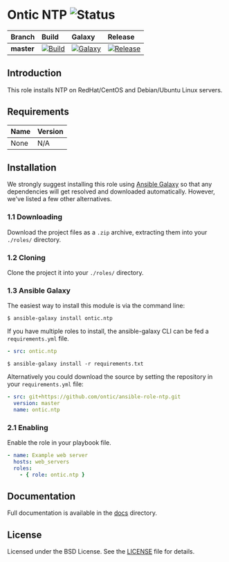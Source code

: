 # Ontic NTP ![Status](https://img.shields.io/badge/project-maintained-brightgreen.svg)

| Branch             | Build               | Galaxy              | Release              |
| :----------------- | :------------------ | :------------------ | :------------------- |
| **master**         | [![Build](https://img.shields.io/travis/ontic/ansible-role-ntp/master.svg)](https://travis-ci.org/ontic/ansible-role-ntp) | [![Galaxy](https://img.shields.io/badge/galaxy-ontic.ntp-blue.svg)](https://galaxy.ansible.com/list#/roles/5312) | [![Release](https://img.shields.io/github/release/ontic/ansible-role-ntp.svg)](https://github.com/ontic/ansible-role-ntp/releases) |

## Introduction

This role installs NTP on RedHat/CentOS and Debian/Ubuntu Linux servers.

## Requirements

| Name                                                                                          | Version       |
| :-------------------------------------------------------------------------------------------- | :------------ |
None                                                                                            | N/A           |


## Installation

We strongly suggest installing this role using [Ansible Galaxy](https://galaxy.ansible.com) so that any dependencies
will get resolved and downloaded automatically. However, we've listed a few other alternatives.

### 1.1 Downloading

Download the project files as a `.zip` archive, extracting them into your `./roles/` directory.

### 1.2 Cloning

Clone the project it into your `./roles/` directory.

### 1.3 Ansible Galaxy

The easiest way to install this module is via the command line:

```
$ ansible-galaxy install ontic.ntp
```

If you have multiple roles to install, the ansible-galaxy CLI can be fed a `requirements.yml` file.

```yml
- src: ontic.ntp
```

```
$ ansible-galaxy install -r requirements.txt
```

Alternatively you could download the source by setting the repository in your `requirements.yml` file:

```yml
- src: git+https://github.com/ontic/ansible-role-ntp.git
  version: master
  name: ontic.ntp
```

### 2.1 Enabling

Enable the role in your playbook file.

```yml
- name: Example web server
  hosts: web_servers
  roles:
    - { role: ontic.ntp }
```

## Documentation

Full documentation is available in the [docs](/docs) directory.

## License

Licensed under the BSD License. See the [LICENSE](/LICENSE) file for details.